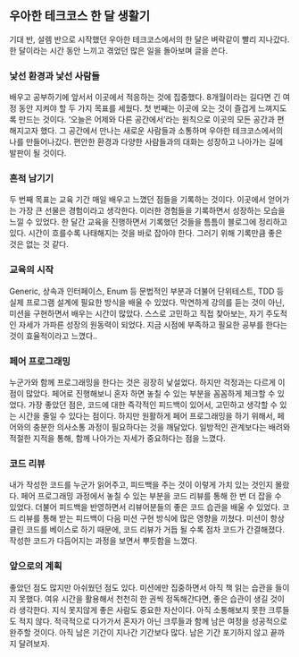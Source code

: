 ## 우아한 테크코스 한 달 생활기

기대 반, 설렘 반으로 시작했던 우아한 테크코스에서의 한 달은 벼락같이 빨리 지나갔다.
한 달이라는 시간 동안 느끼고 겪었던 많은 일을 돌아보며 글을 쓴다.

### 낯선 환경과 낯선 사람들

배우고 공부하기에 앞서서 이곳에서 적응하는 것에 집중했다. 
8개월이라는 길다면 긴 여정 동안 지켜야 할 두 가지 목표를 세웠다. 
첫 번째는 이곳에 오는 것이 즐겁게 느껴지도록 만드는 것이다. 
‘오늘은 어제와 다른 공간에서’라는 원칙으로 이곳의 모든 공간과 편해지고자 했다. 
그 공간에서 만나는 새로운 사람들과 소통하며 우아한 테크코스에서의 나를 만들어나갔다. 
편안한 환경과 다양한 사람들과의 대화는 성장하고 나아가는 길에 발판이 될 것이다.

### 흔적 남기기

두 번째 목표는 교육 기간 매일 배우고 느꼈던 점들을 기록하는 것이다. 
이곳에서 얻어가는 가장 큰 선물은 경험이라고 생각한다. 
이러한 경험들을 기록하면서 성장하는 모습을 느낄 수 있었다. 
한 달간 교육을 진행하면서 기록했던 것들을 틈틈이 블로그에 정리하고 있다. 
시간이 흐를수록 나태해지는 것을 바로 잡아야 한다. 
그러기 위해 기록만큼 좋은 것은 없는 것 같다. 

### 교육의 시작

Generic, 상속과 인터페이스, Enum 등 문법적인 부분과 더불어 단위테스트, TDD 등 실제 프로그램 설계에 필요한 방식을 배울 수 있었다. 
막연하게 강의를 듣는 것이 아닌, 미션을 구현하면서 배우는 시간이 많았다. 
스스로 고민하고 직접 찾아보는, 자기 주도적인 자세가 가파른 성장의 원동력이 되었다. 
지금 시점에 부족하고 필요한 공부를 한다는 것이 효율적이라고 느꼈다..

### 페어 프로그래밍

누군가와 함께 프로그래밍을 한다는 것은 굉장히 낯설었다.
하지만 걱정과는 다르게 이점이 많았다. 
페어로 진행해보니 혼자 하면 놓칠 수 있는 부분을 꼼꼼하게 체크할 수 있었다. 
가장 좋았던 점은, 코드에 대한 즉각적인 피드백이 있어서, 고민하고 생각할 수 있는 시간을 줄일 수 있다는 점이다.
하지만 원활하게 페어 프로그래밍을 하기 위해서, 페어와의 충분한 의사소통 과정이 필요하다는 것을 깨달았다. 
일방적인 관계보다는 배려와 적절한 지적을 통해, 함께 나아가는 자세가 중요하다는 점을 느꼈다.

### 코드 리뷰

내가 작성한 코드를 누군가 읽어주고, 피드백을 주는 것이 이렇게 가치 있는 것인지 몰랐다. 
페어 프로그래밍 과정에서 놓칠 수 있는 부분을 코드 리뷰를 통해 한 번 더 잡을 수 있었다. 
더불어 피드백을 반영하면서 리뷰어분들의 좋은 코드 습관을 배울 수 있었다. 
코드 리뷰를 통해 받는 피드백이 다음 미션 구현 방식에 많은 영향을 끼쳤다. 
미션이 항상 클린 코드를 베이스로 하기 때문에, 코드 리뷰가 거듭 될 수록 점차 코드가 간결해졌다. 
작성한 코드가 다듬어지는 과정을 보면서 뿌듯함을 느꼈다.

### 앞으로의 계획 

좋았던 점도 많지만 아쉬웠던 점도 있다. 
미션에만 집중하면서 아직 책 읽는 습관을 들이지 못했다. 
여유 시간을 활용해서 천천히 한 권씩 정독해간다면, 좋은 습관이 생길 것이라 생각한다. 
지식 못지않게 좋은 사람도 중요한 자산이다. 
아직 소통해보지 못한 크루들도 적지 않다.
적극적으로 다가가서 혼자가 아닌 크루들과 함께 남은 여정을 성공적으로 완주할 것이다.
아직 남은 기간이 지나간 기간보다 많다.
남은 기간 포기하지 않고 끝까지 달려보자.